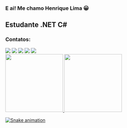 ### E ai! Me chamo Henrique Lima 😀

## Estudante .NET C# 

### Contatos:

<div>
<a href="https://www.youtube.com/seu-canal-youtube-aqui" target="_blank"><img src="https://img.shields.io/badge/YouTube-FF0000?style=for-the-badge&logo=youtube&logoColor=white" target="_blank"></a>
<a href="https://instagram.com/seu-usuário-instagram-aqui" target="_blank"><img src="https://img.shields.io/badge/-Instagram-%23E4405F?style=for-the-badge&logo=instagram&logoColor=white" target="_blank"></a>
<a href="https://www.twitch.tv/seu-usuário-aqui" target="_blank"><img src="https://img.shields.io/badge/Twitch-9146FF?style=for-the-badge&logo=twitch&logoColor=white" target="_blank"></a>
<a href = "mailto:contato@seu-usuário-aqui"><img src="https://img.shields.io/badge/Gmail-D14836?style=for-the-badge&logo=gmail&logoColor=white" target="_blank"></a>
<a href="https://www.linkedin.com/in/seu-usuário-linkedln-aqui" target="_blank"><img src="https://img.shields.io/badge/-LinkedIn-%230077B5?style=for-the-badge&logo=linkedin&logoColor=white" target="_blank"></a>   
</div>
<div>
<a href="https://github.com/henriquelima0">
<img height="180em" src="https://github-readme-stats.vercel.app/api/top-langs/?username=henriquelima0&layout=compact&langs_count=7&theme=dracula"/>
<img height="180em" src="https://github-readme-stats.vercel.app/api?username=henriquelima0&show_icons=true&theme=dracula&include_all_commits=true&count_private=true"/>
</div>

![Snake animation](https://github.com/henriquelima0/henriquelima0/blob/output/github-contribution-grid-snake.svg)
